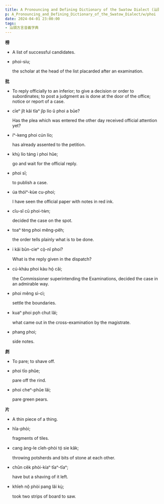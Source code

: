 ```yaml
---
title: A Pronouncing and Defining Dictionary of the Swatow Dialect (汕頭方言音義字典) / phoi
p: A_Pronouncing_and_Defining_Dictionary_of_the_Swatow_Dialect/w/phoi
date: 2024-04-01 23:00:00
tags: 
- 汕頭方言音義字典
---
```



**榜**
- A list of successful candidates.

- phoi-síu;

  the scholar at the head of the list placarded after an examination.

**批**
- To reply officially to an inferior; to give a  decision or order to subordinates; to post a judgment as is done at the  door of the office; notice or report of a case.

- cīeⁿ jît kâi tîaⁿ jîp lío ŭ phoi a būe?

  Has the plea which was entered the other day received official attention yet?

- íⁿ-keng phoi cún lío;

  has already assented to the petition.

- khṳ̀ lío táng i phoi hûe;

  go and wait for the official reply.

- phoi sī;

  to publish a case.

- úa thóiⁿ-kùe cu-phoi;

  I have seen the official paper with notes in red ink.

- cĭu-sî cū phoi-tẁn;

  decided the case on the spot.

- toaⁿ tèng phoi mêng-pêh;

  the order tells plainly what is to be done.

- i kâi bûn-cieⁿ cò̤-nî phoi?

  What is the reply given in the dispatch?

- cú-kháu phoi kàu hó̤ căi;

  the Commissioner superintending the Examinations, decided the case in an admirable way.

- phoi mêng sì-cì;

  settle the boundaries.

- kuaⁿ phoi po̤h chut lâi;

  what came out in the cross-examination by the magistrate.

- phang phoi;

  side notes.

**㓟**
- To pare; to shave off.

- phoi tīo phûe;

  pare off the rind.

- phoi cheⁿ-phûe lâi;

  pare green pears.

**片**
- A thin piece of a thing.

- hĭa-phòi;

  fragments of tiles.

- cang àng-le cîeh-phòi tó̤ sie kâk;

  throwing potsherds and bits of stone at each other.

- chûn cêk phòi-kíaⁿ tīaⁿ-tīaⁿ;

  have but a shaving of it left.

- khîeh nŏ̤ phòi pang lâi kṳ̀;

  took two strips of board to saw.